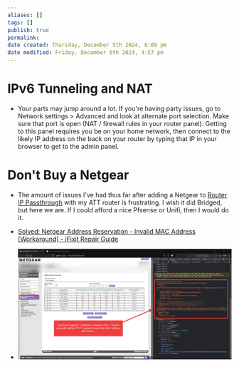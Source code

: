 ```yaml
---
aliases: []
tags: []
publish: true
permalink:
date created: Thursday, December 5th 2024, 8:09 pm
date modified: Friday, December 6th 2024, 4:57 pm
---
```


# IPv6 Tunneling and NAT

- Your parts may jump around a lot.  If you're having party issues, go to Network settings > Advanced and look at alternate port selection.  Make sure that port is open (NAT / firewall rules in your router panel).  Getting to this panel requires you be on your home network, then connect to the likely IP address on the back on your router by typing that IP in your browser to get to the admin panel.

# Don't Buy a Netgear

- The amount of issues I've had thus far after adding a Netgear to [Router IP Passthrough](../../📁%2007%20-%20Cybersader%20Arsenal/Home%20Network/Bridging%20New%20Home%20Router/Bridging%20New%20Home%20Router.md) with my ATT router is frustrating.  I wish it did Bridged, but here we are.  If I could afford a nice Pfsense or Unifi, then I would do it.

- [Solved: Netgear Address Reservation - Invalid MAC Address [Workaround] - iFixit Repair Guide](https://www.ifixit.com/Guide/Solved:+Netgear+Address+Reservation+-+Invalid+MAC+Address+%5BWorkaround%5D/162994)
- ![](_attachments/file-20241205201805625.png)